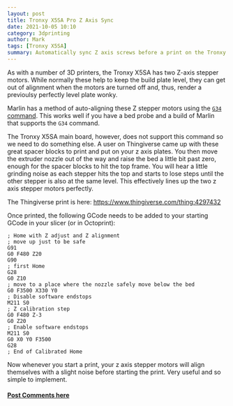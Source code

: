 ```yaml
---
layout: post
title: Tronxy X5SA Pro Z Axis Sync
date: 2021-10-05 10:10
category: 3dprinting
author: Mark
tags: [Tronxy X5SA]
summary: Automatically sync Z axis screws before a print on the Tronxy X5SA (Pro)
---
```


As with a number of 3D printers, the Tronxy X5SA has two Z-axis stepper motors. While normally these help to keep the build plate level, they can get out of alignment when the motors are turned off and, thus, render a previoulsy perfectly level plate wonky.

Marlin has a method of auto-aligning these Z stepper motors using the [`G34` command](https://marlinfw.org/docs/gcode/G034.html). This works well if you have a bed probe and a build of Marlin that supports the `G34` command.

The Tronxy X5SA main board, however, does not support this command so we need to do something else. A user on Thingiverse came up with these great spacer blocks to print and put on your z axis plates. You then move the extruder nozzle out of the way and raise the bed a little bit past zero, enough for the spacer blocks to hit the top frame. You will hear a little grinding noise as each stepper hits the top and starts to lose steps until the other stepper is also at the same level. This effectively lines up the two z axis stepper motors perfectly.

The Thingiverse print is here: <https://www.thingiverse.com/thing:4297432>

Once printed, the following GCode needs to be added to your starting GCode in your slicer (or in Octoprint):

```
; Home with Z adjust and Z alignment
; move up just to be safe
G91
G0 F480 Z20
G90
; first Home
G28
G0 Z10
; move to a place where the nozzle safely move below the bed
G0 F3500 X330 Y0
; Disable software endstops
M211 S0
; Z calibration step
G0 F480 Z-3
G0 Z20
; Enable software endstops
M211 S0
G0 X0 Y0 F3500
G28
; End of Calibrated Home
```

Now whenever you start a print, your z axis stepper motors will align themselves with a slight noise before starting the print. Very useful and so simple to implement.

#### [Post Comments here](https://www.reddit.com/r/MarksMakerSpace/)
